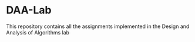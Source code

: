 # DAA-Lab
This repository contains all the assignments implemented in the Design and Analysis of Algorithms lab

